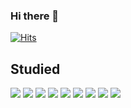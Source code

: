 ### Hi there 👋

<!--
**nhy31/nhy31** is a ✨ _special_ ✨ repository because its `README.md` (this file) appears on your GitHub profile.

Here are some ideas to get you started:

- 🔭 동덕여대 컴퓨터학과 4학년입니다.
- 🌱 2022년 1월부터 AI 웹서비스 프로젝트를 개발하기 위해 현재는 Spring과 Vue.js를 공부중입니다.
- 👯 I’m looking to collaborate on ...
- 🤔 I’m looking for help with ...
- 💬 Ask me about ...
- 📫 How to reach me: ...
- 😄 Pronouns: ...
- ⚡ Fun fact: ...
-->

[![Hits](https://hits.seeyoufarm.com/api/count/incr/badge.svg?url=https%3A%2F%2Fgithub.com%2Fnhy31&count_bg=%238CB2D4&title_bg=%23C3D6DE&icon=superuser.svg&icon_color=%23E7E7E7&title=hits&edge_flat=false)](https://hits.seeyoufarm.com)


<h2>Studied</h2>
<p>
<img src="https://img.shields.io/badge/Android-3DDC84?style=flat-square&logo=Android&logoColor=white"/>
<img src="https://img.shields.io/badge/Java-007396?style=flat-square&logo=Java&logoColor=white"/>
<img src="https://img.shields.io/badge/JavaScript-F7DF1E?style=flat-square&logo=JavaScript&logoColor=white"/>
<img src="https://img.shields.io/badge/HTML5-E34F26?style=flat-square&logo=HTML5&logoColor=white"/>
<img src="https://img.shields.io/badge/CSS3-1572B6?style=flat-square&logo=CSS3&logoColor=white"/>
<img src="https://img.shields.io/badge/Spring-6DB33F?style=flat-square&logo=Spring&logoColor=white"/>
<img src="https://img.shields.io/badge/Spring Boot-1572B6?style=flat-square&logo=Spring Boot&logoColor=white"/>
<img src="https://img.shields.io/badge/C-A8B9CC?style=flat-square&logo=C&logoColor=white"/>
<img src="https://img.shields.io/badge/Oracle-F80000?style=flat-square&logo=Oracle&logoColor=white"/> </p>


